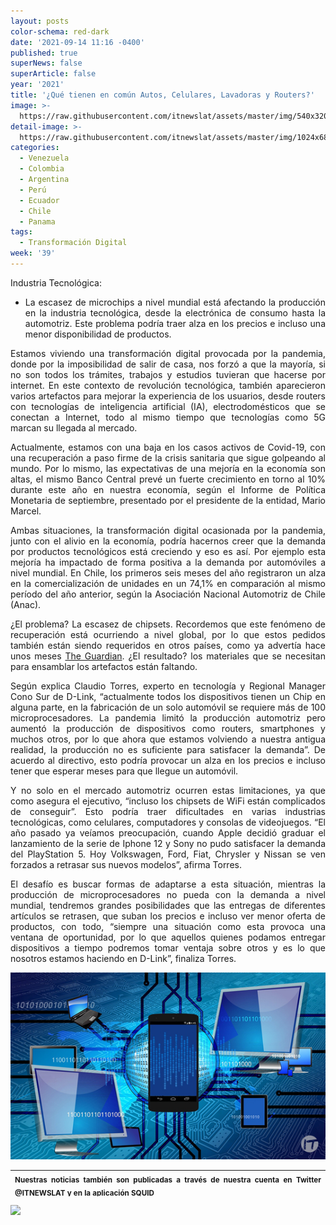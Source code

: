 ```yaml
---
layout: posts
color-schema: red-dark
date: '2021-09-14 11:16 -0400'
published: true
superNews: false
superArticle: false
year: '2021'
title: '¿Qué tienen en común Autos, Celulares, Lavadoras y Routers?'
image: >-
  https://raw.githubusercontent.com/itnewslat/assets/master/img/540x320/Varios-Equipos-p.jpg
detail-image: >-
  https://raw.githubusercontent.com/itnewslat/assets/master/img/1024x680/Varios-Equipos-g.jpg
categories:
  - Venezuela
  - Colombia
  - Argentina
  - Perú
  - Ecuador
  - Chile
  - Panama
tags:
  - Transformación Digital
week: '39'
---
```

<p style="text-align: justify;">Industria Tecnológica:</p>
<ul style="text-align: justify;">
	<li>La escasez de microchips a nivel mundial está afectando la producción en la industria tecnológica, desde la electrónica de consumo hasta la automotriz. Este problema podría traer alza en los precios e incluso una menor disponibilidad de productos.</li>
</ul>
<p style="text-align: justify;">Estamos viviendo una transformación digital provocada por la pandemia, donde por la imposibilidad de salir de casa, nos forzó a que la mayoría, si no son todos los trámites, trabajos y estudios tuvieran que hacerse por internet. En este contexto de revolución tecnológica, también aparecieron varios artefactos para mejorar la experiencia de los usuarios, desde routers con tecnologías de inteligencia artificial (IA), electrodomésticos que se conectan a Internet, todo al mismo tiempo que tecnologías como 5G marcan su llegada al mercado.</p>
<p style="text-align: justify;">Actualmente, estamos con una baja en los casos activos de Covid-19, con una recuperación a paso firme de la crisis sanitaria que sigue golpeando al mundo. Por lo mismo, las expectativas de una mejoría en la economía son altas, el mismo Banco Central prevé un fuerte crecimiento en torno al 10% durante este año en nuestra economía, según el Informe de Política Monetaria de septiembre, presentado por el presidente de la entidad, Mario Marcel.</p>
<p style="text-align: justify;">Ambas situaciones, la transformación digital ocasionada por la pandemia, junto con el alivio en la economía, podría hacernos creer que la demanda por productos tecnológicos está creciendo y eso es así. Por ejemplo esta mejoría ha impactado de forma positiva a la demanda por automóviles a nivel mundial. En Chile, los primeros seis meses del año registraron un alza en la comercialización de unidades en un 74,1% en comparación al mismo período del año anterior, según la Asociación Nacional Automotriz de Chile (Anac).</p>
<p style="text-align: justify;">¿El problema? La escasez de chipsets. Recordemos que este fenómeno de recuperación está ocurriendo a nivel global, por lo que estos pedidos también están siendo requeridos en otros países, como ya advertía hace unos meses <a href="https://www.theguardian.com/business/2021/mar/21/global-shortage-in-computer-chips-reaches-crisis-point">The Guardian</a>. ¿El resultado? los materiales que se necesitan para ensamblar los artefactos están faltando.</p>
<p style="text-align: justify;">Según explica Claudio Torres, experto en tecnología y Regional Manager Cono Sur de D-Link, “actualmente todos los dispositivos tienen un Chip en alguna parte, en la fabricación de un solo automóvil se requiere más de 100 microprocesadores. La pandemia limitó la producción automotriz pero aumentó la producción de dispositivos como routers, smartphones y muchos otros, por lo que ahora que estamos volviendo a nuestra antigua realidad, la producción no es suficiente para satisfacer la demanda”. De acuerdo al directivo, esto podría provocar un alza en los precios e incluso tener que esperar meses para que llegue un automóvil.</p>
<p style="text-align: justify;">Y no solo en el mercado automotriz ocurren estas limitaciones, ya que como asegura el ejecutivo, “incluso los chipsets de WiFi están complicados de conseguir”. Esto podría traer dificultades en varias industrias tecnológicas, como celulares, computadores y consolas de videojuegos. “El año pasado ya veíamos preocupación, cuando Apple decidió graduar el lanzamiento de la serie de Iphone 12 y Sony no pudo satisfacer la demanda del PlayStation 5. Hoy Volkswagen, Ford, Fiat, Chrysler y Nissan se ven forzados a retrasar sus nuevos modelos”, afirma Torres.</p>
<p style="text-align: justify;">El desafío es buscar formas de adaptarse a esta situación, mientras la producción de microprocesadores no pueda con la demanda a nivel mundial, tendremos grandes posibilidades que las entregas de diferentes artículos se retrasen, que suban los precios e incluso ver menor oferta de productos, con todo, “siempre una situación como esta provoca una ventana de oportunidad, por lo que aquellos quienes podamos entregar dispositivos a tiempo podremos tomar ventaja sobre otros y es lo que nosotros estamos haciendo en D-Link”, finaliza Torres.</p>

![](https://raw.githubusercontent.com/itnewslat/assets/master/img/540x320/Varios-Equipos-p.jpg)

<table style="height: 42px;" width="569">
<tbody>
<tr>
<td style="text-align: justify;"><sub><strong>Nuestras noticias también son publicadas a través de nuestra cuenta en Twitter <a href="https://twitter.com/itnewslat?lang=es">@ITNEWSLAT</a> y en la aplicación <a href="https://squidapp.co/en/">SQUID</a></strong></sub></td>
</tr>
</tbody>
</table>

<img src="https://tracker.metricool.com/c3po.jpg?hash=56f88a41e39ab42c063cc51676587a04"/>
